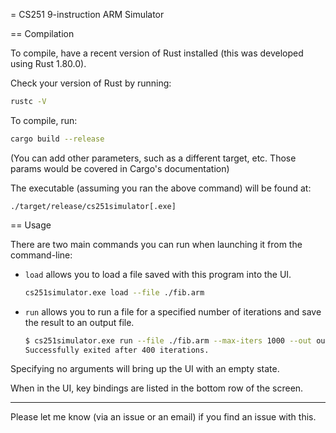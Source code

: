 = CS251 9-instruction ARM Simulator

== Compilation

To compile, have a recent version of Rust installed (this was developed
using Rust 1.80.0).

Check your version of Rust by running:
```bash
rustc -V
```

To compile, run:
```bash
cargo build --release
```
(You can add other parameters, such as a different target, etc. Those params
would be covered in Cargo's documentation)

The executable (assuming you ran the above command) will be found at:
```
./target/release/cs251simulator[.exe]
```

== Usage

There are two main commands you can run when launching it from the command-line:
- `load` allows you to load a file saved with this program into the UI.
  ```bash
  cs251simulator.exe load --file ./fib.arm
  ```
- `run` allows you to run a file for a specified number of iterations and
  save the result to an output file.
  ```bash
  $ cs251simulator.exe run --file ./fib.arm --max-iters 1000 --out output_state.arm
  Successfully exited after 400 iterations.
  ```

Specifying no arguments will bring up the UI with an empty state.

When in the UI, key bindings are listed in the bottom row of the screen.

--------

Please let me know (via an issue or an email) if you find an issue with this.
